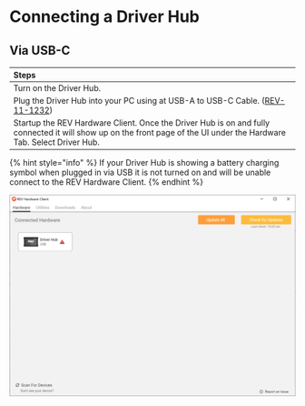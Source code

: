 # Connecting a Driver Hub

## Via USB-C

| Steps |
| :--- |
| Turn on the Driver Hub. |
| Plug the Driver Hub into your PC using at USB-A to USB-C Cable. \([REV-11-1232](https://www.revrobotics.com/rev-11-1232/)\) |
| Startup the REV Hardware Client. Once the Driver Hub is on and fully connected it will show up on the front page of the UI under the Hardware Tab. Select Driver Hub. |

{% hint style="info" %}
If your Driver Hub is showing a battery charging symbol when plugged in via USB it is not turned on and will be unable connect to the REV Hardware Client. 
{% endhint %}

![REV Hardware Client hardware tab showing a connected Driver Hub.](../.gitbook/assets/dh-rhc-connect.png)

